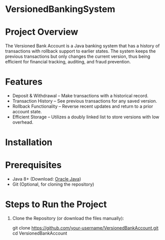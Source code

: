# VersionedBankingSystem

# Project Overview
The Versioned Bank Account is a Java banking system that has a history of transactions with rollback support to earlier states. The system keeps the previous transactions but only changes the current version, thus being efficient for financial tracking, auditing, and fraud prevention.

# Features
-  Deposit & Withdrawal – Make transactions with a historical record.
-  Transaction History – See previous transactions for any saved version.
-  Rollback Functionality – Reverse recent updates and return to a prior account state.
-  Efficient Storage – Utilizes a doubly linked list to store versions with low overhead.

# Installation
# Prerequisites
- Java 8+ (Download: [Oracle Java](https://www.oracle.com/java/technologies/javase-downloads.html))
- Git (Optional, for cloning the repository)

# Steps to Run the Project
1. Clone the Repository (or download the files manually):
  
   git clone https://github.com/your-username/VersionedBankAccount.git
   cd VersionedBankAccount
